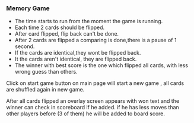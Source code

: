 <h3>Memory Game</h3>
<ul>
<li>The time starts to run from the moment the game is running.<br>
<li>Each time 2 cards should be flipped.<br>
<li>After card flipped, flip back can't be done.<br>
<li>After 2 cards are flipped a comparing is done,there is a pause of 1 second.<br>
<li>If the cards are identical,they wont be flipped back.<br>
<li>It the cards aren't identical, they are flipped back.<br>
<li>The winner with best score is the one which flipped all cards, with less wrong guess
than others.
</ul>
<p>Click on start game button on main page will start a new game , all cards are shuffled again in new game.</p>

<p>After all cards flipped an overlay screen appears with won text and the winner can check in scoreboard if he added.
  if he has less moves than other players before (3 of them) he will be added to board score.
</p>

